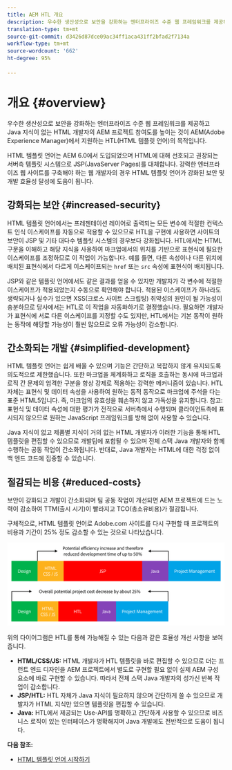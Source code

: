 ```yaml
---
title: AEM HTL 개요
description: 우수한 생산성으로 보안을 강화하는 엔터프라이즈 수준 웹 프레임워크를 제공하고 Java 지식이 없는 HTML 개발자의 AEM 프로젝트 참여도를 높이는 것이 AEM에서 지원하는 HTL의 목적입니다.
translation-type: tm+mt
source-git-commit: d3426d87dce09ac34ff1aca431ff2bfad2f7134a
workflow-type: tm+mt
source-wordcount: '662'
ht-degree: 95%

---
```



# 개요 {#overview}

우수한 생산성으로 보안을 강화하는 엔터프라이즈 수준 웹 프레임워크를 제공하고 Java 지식이 없는 HTML 개발자의 AEM 프로젝트 참여도를 높이는 것이 AEM(Adobe Experience Manager)에서 지원하는 HTL(HTML 템플릿 언어)의 목적입니다.

HTML 템플릿 언어는 AEM 6.0에서 도입되었으며 HTML에 대해 선호되고 권장되는 서버측 템플릿 시스템으로 JSP(JavaServer Pages)를 대체합니다. 강력한 엔터프라이즈 웹 사이트를 구축해야 하는 웹 개발자의 경우 HTML 템플릿 언어가 강화된 보안 및 개발 효율성 달성에 도움이 됩니다.

## 강화되는 보안 {#increased-security}

HTML 템플릿 언어에서는 프레젠테이션 레이어로 출력되는 모든 변수에 적절한 컨텍스트 인식 이스케이프를 자동으로 적용할 수 있으므로 HTL을 구현에 사용하면 사이트의 보안이 JSP 및 기타 대다수 템플릿 시스템의 경우보다 강화됩니다. HTL에서는 HTML 구문을 이해하고 해당 지식을 사용하여 마크업에서의 위치를 기반으로 표현식에 필요한 이스케이프를 조정하므로 이 작업이 가능합니다. 예를 들면, 다른 속성이나 다른 위치에 배치된 표현식에서 다르게 이스케이프되는 `href` 또는 `src` 속성에 표현식이 배치됩니다.

JSP와 같은 템플릿 언어에서도 같은 결과를 얻을 수 있지만 개발자가 각 변수에 적절한 이스케이프가 적용되었는지 수동으로 확인해야 합니다. 적용된 이스케이프가 하나라도 생략되거나 실수가 있으면 XSS(크로스 사이트 스크립팅) 취약성의 원인이 될 가능성이 충분하므로 당사에서는 HTL로 이 작업을 자동화하기로 결정했습니다. 필요하면 개발자가 표현식에 서로 다른 이스케이프를 지정할 수도 있지만, HTL에서는 기본 동작이 원하는 동작에 해당할 가능성이 훨씬 많으므로 오류 가능성이 감소합니다.

## 간소화되는 개발 {#simplified-development}

HTML 템플릿 언어는 쉽게 배울 수 있으며 기능은 간단하고 복잡하지 않게 유지되도록 의도적으로 제한했습니다. 또한 마크업을 체계화하고 로직을 호출하는 동시에 마크업과 로직 간 문제의 엄격한 구분을 항상 강제로 적용하는 강력한 메커니즘이 있습니다. HTL 자체는 표현식 및 데이터 속성을 사용하여 원하는 동적 동작으로 마크업에 주석을 다는 표준 HTML5입니다. 즉, 마크업의 유효성을 훼손하지 않고 가독성을 유지합니다. 참고: 표현식 및 데이터 속성에 대한 평가가 전적으로 서버측에서 수행되며 클라이언트측에 표시되지 않으므로 원하는 JavaScript 프레임워크를 방해 없이 사용할 수 있습니다.

Java 지식이 없고 제품별 지식이 거의 없는 HTML 개발자가 이러한 기능을 통해 HTL 템플릿을 편집할 수 있으므로 개발팀에 포함될 수 있으며 전체 스택 Java 개발자와 함께 수행하는 공동 작업이 간소화됩니다. 반대로, Java 개발자는 HTML에 대한 걱정 없이 백 엔드 코드에 집중할 수 있습니다.

## 절감되는 비용 {#reduced-costs}

보안이 강화되고 개발이 간소화되며 팀 공동 작업이 개선되면 AEM 프로젝트에 드는 노력이 감소하여 TTM(출시 시기)이 빨라지고 TCO(총소유비용)가 절감됩니다.

구체적으로, HTML 템플릿 언어로 Adobe.com 사이트를 다시 구현할 때 프로젝트의 비용과 기간이 25% 정도 감소할 수 있는 것으로 나타났습니다.

![효율적인 증가 및 비용 절감](assets/chlimage_1.png)

위의 다이어그램은 HTL를 통해 가능해질 수 있는 다음과 같은 효율성 개선 사항을 보여줍니다.

* **HTML/CSS/JS:** HTML 개발자가 HTL 템플릿을 바로 편집할 수 있으므로 더는 프런트 엔드 디자인을 AEM 프로젝트에서 별도로 구현할 필요 없이 실제 AEM 구성 요소에 바로 구현할 수 있습니다. 따라서 전체 스택 Java 개발자의 성가신 반복 작업이 감소합니다.
* **JSP/HTL:** HTL 자체가 Java 지식이 필요하지 않으며 간단하게 쓸 수 있으므로 개발자가 HTML 지식만 있으면 템플릿을 편집할 수 있습니다.
* **Java:** HTL에서 제공되는 Use-API를 명확하고 간단하게 사용할 수 있으므로 비즈니스 로직이 있는 인터페이스가 명확해지며 Java 개발에도 전반적으로 도움이 됩니다.

**다음 참조:**

* [HTML 템플릿 언어 시작하기](getting-started.md)

